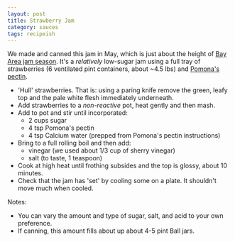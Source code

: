 ```yaml
---
layout: post
title: Strawberry Jam
category: sauces
tags: recipeish
---
```


We made and canned this jam in May, which is just about the height of [Bay Area
jam season][bay_area_jam]. It's a *relatively* low-sugar jam using a full tray
of strawberries (6 ventilated pint containers, about ~4.5 lbs) and [Pomona's
pectin][pectin].

* 'Hull' strawberries. That is: using a paring knife remove the green, leafy
  top and the pale white flesh immediately underneath.
* Add strawberries to a *non-reactive* pot, heat gently and then mash.
* Add to pot and stir until incorporated:
  - 2 cups sugar
  - 4 tsp Pomona's pectin
  - 4 tsp Calcium water (prepped from Pomona's pectin instructions)
* Bring to a full rolling boil and then add:
  - vinegar (we used about 1/3 cup of sherry vinegar)
  - salt (to taste, 1 teaspoon)
* Cook at high heat until frothing subsides and the top is glossy, about 10
  minutes.
* Check that the jam has 'set' by cooling some on a plate. It shouldn't move
  much when cooled.

Notes:

- You can vary the amount and type of sugar, salt, and acid to your own
  preference.
- If canning, this amount fills about up about 4-5 pint Ball jars.

[bay_area_jam]: https://sf.eater.com/2020/5/29/21275032/strawberry-season-northern-california-coronavirus
[pectin]: https://pomonapectin.com/project/strawberry-jam/

